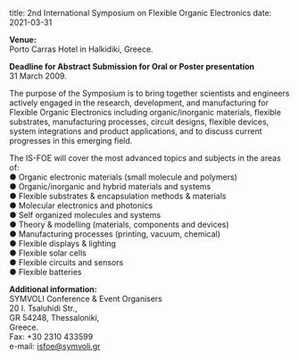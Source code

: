 title: 2nd International Symposium on Flexible Organic Electronics 
date: 2021-03-31

**Venue:**  
Porto Carras Hotel in Halkidiki, Greece.  

**Deadline for Abstract Submission for Oral or Poster presentation**  
31 March 2009.  

The purpose of the Symposium is to bring together scientists and engineers actively engaged in the research, development, and manufacturing for Flexible Organic Electronics including  organic/inorganic materials, flexible substrates, manufacturing processes, circuit designs, flexible devices, system integrations and product applications, and to discuss current progresses in this emerging field.

The IS-FOE will cover the most advanced topics and subjects in the areas of:  
● Organic electronic materials (small molecule and polymers)  
● Organic/inorganic and hybrid materials and systems  
● Flexible substrates & encapsulation methods & materials  
● Molecular electronics and photonics  
● Self organized molecules and systems  
● Theory & modelling (materials, components and devices)  
● Manufacturing processes (printing, vacuum, chemical)  
● Flexible displays & lighting  
● Flexible solar cells  
● Flexible circuits and sensors  
● Flexible batteries  

**Additional information:**  
SYMVOLI Conference & Event Organisers  
20 I. Tsaluhidi Str.,  
GR 54248, Thessaloniki,  
Greece.  
Fax: +30 2310 433599  
e-mail: <a href="mailto:isfoe@symvoli.gr">isfoe@symvoli.gr</a>


